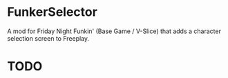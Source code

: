 # FunkerSelector
A mod for Friday Night Funkin' (Base Game / V-Slice) that adds a character selection screen to Freeplay.

# TODO
